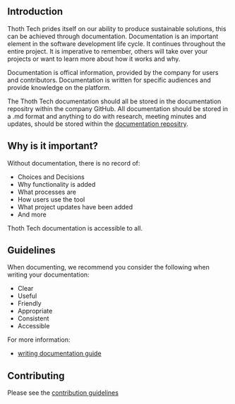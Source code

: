 ## Introduction

Thoth Tech prides itself on our ability to produce sustainable solutions, this can be achieved through documentation.
Documentation is an important element in the software development life cycle. It continues throughout the entire project.
It is imperative to remember, others will take over your projects or want to learn more about how it works and why. 

Documentation is offical information, provided by the company for users and contributors. Documentation is written for specific audiences and provide knowledge on the platform.

The Thoth Tech documentation should all be stored in the documentation repositry within the company GitHub. All documentation should be stored in a .md format and anything to do with research, meeting minutes and updates, should be stored within the [documentation repositry](https://github.com/thoth-tech/documentation).

## Why is it important?

Without documentation, there is no record of:

- Choices and Decisions
- Why functionality is added
- What processes are
- How users use the tool
- What project updates have been added
- And more

Thoth Tech documentation is accessible to all.

## Guidelines

When documenting, we recommend you consider the following when writing your documentation:

- Clear
- Useful
- Friendly
- Appropriate
- Consistent
- Accessible

For more information:

- [writing documentation guide](docs/../../../learning/training/writing-documentation.md)

## Contributing

Please see the [contribution guidelines](docs/processes/../../../quality-assurance/git-contribution-guide.md)
